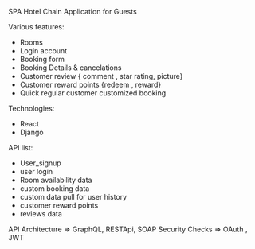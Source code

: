 SPA Hotel Chain Application for Guests

Various features:
- Rooms
- Login account
- Booking form
- Booking Details & cancelations
- Customer review { comment , star rating, picture}
- Customer reward points {redeem , reward}
- Quick regular customer customized booking


Technologies:
- React
- Django

API list:
- User_signup
- user login
- Room availability data
- custom booking data
- custom data pull for user history
- customer reward points
- reviews data


API Architecture => GraphQL, RESTApi, SOAP
Security Checks => OAuth , JWT



